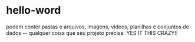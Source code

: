 # hello-word
podem conter pastas e arquivos, imagens, vídeos, planilhas e conjuntos de dados -- qualquer coisa que seu projeto precise.
YES IT THIS CRAZY!!
